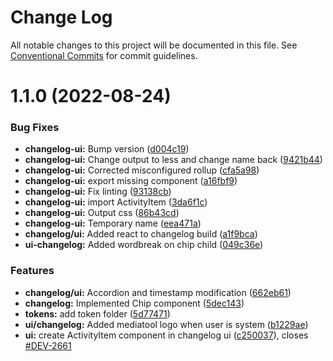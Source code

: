 # Change Log

All notable changes to this project will be documented in this file.
See [Conventional Commits](https://conventionalcommits.org) for commit guidelines.

# 1.1.0 (2022-08-24)


### Bug Fixes

* **changelog-ui:** Bump version ([d004c19](https://github.com/mediatool/mediatool/commit/d004c193254bd217aee3fee24744f0fb635249b0))
* **changelog-ui:** Change output to less and change name back ([9421b44](https://github.com/mediatool/mediatool/commit/9421b44076e7110d8c4ac057fdbbf08a9a7b8d2e))
* **changelog-ui:** Corrected misconfigured rollup ([cfa5a98](https://github.com/mediatool/mediatool/commit/cfa5a9895916c78dc3c24c74300c148c1e343926))
* **changelog-ui:** export missing component ([a16fbf9](https://github.com/mediatool/mediatool/commit/a16fbf973a057b4bb6b4d42f752c299e0bdb69a3))
* **changelog-ui:** Fix linting ([93138cb](https://github.com/mediatool/mediatool/commit/93138cb508ff4b4acc937faffae89e82a964a815))
* **changelog-ui:** import ActivityItem ([3da6f1c](https://github.com/mediatool/mediatool/commit/3da6f1c975e9f5fd00f3fe1b26756c3c4072d251))
* **changelog-ui:** Output css ([86b43cd](https://github.com/mediatool/mediatool/commit/86b43cdf7ad0ba5fa9d60ed6840f8c6b0a231138))
* **changelog-ui:** Temporary name ([eea471a](https://github.com/mediatool/mediatool/commit/eea471ae9960391e544ef9fd5ee620425f56219f))
* **changelog/ui:** Added react to changelog build ([a1f9bca](https://github.com/mediatool/mediatool/commit/a1f9bca3cdc7d8fdedc3d4642589ec23a93fab26))
* **ui-changelog:** Added wordbreak on chip child ([049c36e](https://github.com/mediatool/mediatool/commit/049c36e1bac3c335a1ed484fe964ecfc8a20925d))


### Features

* **changelog/ui:** Accordion and timestamp modification ([662eb61](https://github.com/mediatool/mediatool/commit/662eb6197f0771535f7d189ad0c2bd3a051d2257))
* **changelog:** Implemented Chip component ([5dec143](https://github.com/mediatool/mediatool/commit/5dec1439372961a8f5adcb43548d1f8a8ef9dd5b))
* **tokens:** add token folder ([5d77471](https://github.com/mediatool/mediatool/commit/5d77471de618455093c5bab46f1b0c9aae2dc7dd))
* **ui/changelog:** Added mediatool logo when user is system ([b1229ae](https://github.com/mediatool/mediatool/commit/b1229aec43e1e722e593c772243bfc449e4c3f77))
* **ui:** create ActivityItem component in changelog ui ([c250037](https://github.com/mediatool/mediatool/commit/c2500377ba1ff08932981b725ddcf60c782e3e1c)), closes [#DEV-2661](https://github.com/mediatool/mediatool/issues/DEV-2661)
